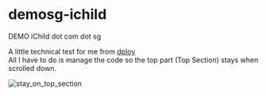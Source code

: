 # demosg-ichild
DEMO iChild dot com dot sg

<p>
A little technical test for me from <a href="http://dploy.asia" target="_blank">dploy</a><br>
All I have to do is manage the code so the top part (Top Section) stays when scrolled down.
</p>
<img src="https://preview.ibb.co/eUV8kS/stay_on_top_section.jpg" alt="stay_on_top_section" border="0">
